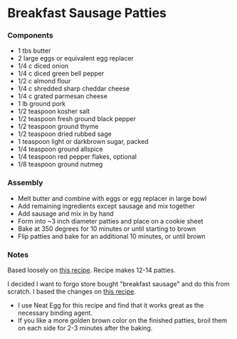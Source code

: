 # Breakfast Sausage Patties

### Components

* 1 tbs butter
* 2 large eggs or equivalent egg replacer
* 1/4 c diced onion
* 1/4 c diced green bell pepper
* 1/2 c almond flour
* 1/4 c shredded sharp cheddar cheese
* 1/4 c grated parmesan cheese
* 1 lb ground pork
* 1/2 teaspoon kosher salt
* 1/2 teaspoon fresh ground black pepper
* 1/2 teaspoon ground thyme
* 1/2 teaspoon dried rubbed sage
* 1 teaspoon light or darkbrown sugar, packed
* 1/4 teaspoon ground allspice
* 1/4 teaspoon red pepper flakes, optional
* 1/8 teaspoon ground nutmeg


### Assembly
* Melt butter and combine with eggs or egg replacer in large bowl
* Add remaining ingredients except sausage and mix together
* Add sausage and mix in by hand
* Form into ~3 inch diameter patties and place on a cookie sheet
* Bake at 350 degrees for 10 minutes or until starting to brown
* Flip patties and bake for an additional 10 minutes, or until brown

### Notes
Based loosely on [this recipe](http://www.travelinglowcarb.com/5068/low-carb-sausage-biscuit-recipe/).
Recipe makes 12-14 patties.

I decided I want to forgo store bought "breakfast sausage" and do this from scratch. I based the changes on [this recipe](https://www.thespruce.com/homemade-pork-breakfast-sausage-3060593).

* I use Neat Egg for this recipe and find that it works great as the necessary binding agent.
* If you like a more golden brown color on the finished patties, broil them on each side for 2-3 minutes
after the baking.

